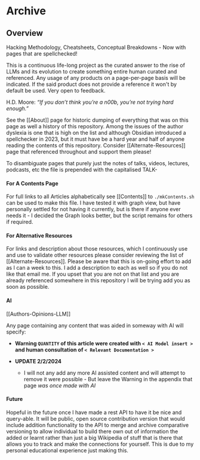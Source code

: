 # Archive

## Overview 

Hacking Methodology, Cheatsheets, Conceptual Breakdowns - Now with pages that are spellchecked! 

This is a continuous life-long project as the curated answer to the rise of LLMs and its evolution to create something entire human curated and referenced. Any usage of any products on a page-per-page basis will be indicated. If the said product does not provide a reference it won't by default be used.  Very open to feedback. 

H.D. Moore: *“If you don’t think you’re a n00b, you’re not trying hard enough.”*

See the [[About]] page for historic dumping of everything that was on this page as well a history of this repository. Among the issues of the author dyslexia is one that is high on the list and although Obsidian introduced a spellchecker in 2023, but it must have be a hard year and half of anyone reading the contents of this repository. Consider [[Alternate-Resources]] page that referenced throughout and support them please!

To disambiguate pages that purely just the notes of talks, videos, lectures, podcasts, etc the file is prepended with the capitalised TALK- 

#### For A Contents Page

For full links to all Articles alphabetically see [[Contents]] to `./mkContents.sh` can be used to make this file. I have tested it with graph view, but have personally settled for not having it currently, but is there if anyone ever needs it - I decided the Graph looks better, but the script remains for others if required.

#### For Alternative Resources

For links and description about those resources, which I continuously use and use to validate other resources please consider reviewing the list of [[Alternate-Resources]]. Please be aware that this is on-going effort to add as I can a week to this. I add a description to each as well so if you do not like that email me. If you upset that you are not on that list and you are already referenced somewhere in this repository I will be trying add you as soon as possible.  

#### AI 

[[Authors-Opinions-LLM]]

Any page containing any content that was aided in someway with AI will specify:
- **Warning `QUANTITY` of this article were created with `< AI Model insert >` and human consultation of `< Relevant Documentation >`**

- **UPDATE 2/2/2024** 
	- I will not any add any more AI assisted content and will attempt to remove it were possible - But leave the Warning in the appendix that page *was once made with AI* 
#### Future 

Hopeful in the future once I have made a rest API to have it be nice and query-able. It will be public, open source contribution version that would include addition functionality to the API to merge and archive comparative versioning to allow individual to build there own out of information the added or learnt rather than just a big Wikipedia of stuff that is there that allows you to track and make the connections for yourself. This is due to my personal educational experience just making this.